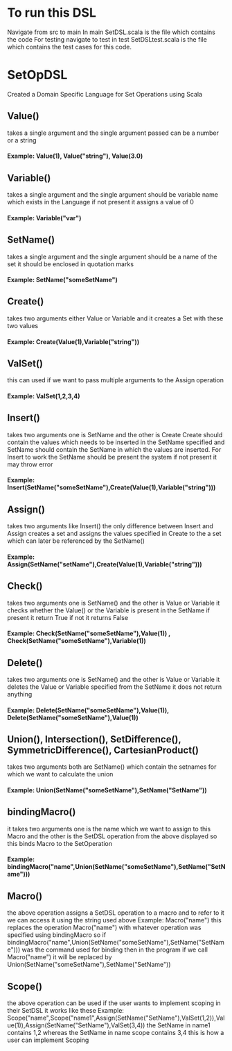 # To run this DSL
Navigate from src to main 
In main SetDSL.scala is the file which contains the code 
For testing navigate to test in test SetDSLtest.scala is the file which contains the test cases for this code.


# SetOpDSL

Created a Domain Specific Language for Set Operations using Scala

## Value()
takes a single argument and the single argument passed can be a number or a string 
#### Example: Value(1), Value("string"), Value(3.0)

## Variable() 
takes a single argument and the single argument should be variable name which exists in the Language if not present it assigns a value of 0
#### Example: Variable("var")

## SetName() 
takes a single argument and the single argument should be a name of the set it should be enclosed in quotation marks 
#### Example: SetName("someSetName")

## Create() 
takes two arguments either Value or Variable and it creates a Set with these two values 
#### Example: Create(Value(1),Variable("string")) 

## ValSet()
this can used if we want to pass multiple arguments to the Assign operation
#### Example: ValSet(1,2,3,4)

## Insert() 
takes two arguments one is SetName and the other is Create Create should contain the values which needs to be inserted in the SetName specified and SetName should contain the SetName in which the values are inserted. For Insert to work the SetName should be present the system if not present it may throw error
#### Example: Insert(SetName("someSetName"),Create(Value(1),Variable("string")))  

## Assign() 
takes two arguments like Insert() the only difference between Insert and Assign creates a set and assigns the values specified in Create to the a set which can later be referenced by the SetName() 
#### Example: Assign(SetName("setName"),Create(Value(1),Variable("string")))

## Check() 
takes two arguments one is SetName() and the other is Value or Variable it checks whether the Value() or the Variable is present in the SetName if present it return True if not it returns False
#### Example: Check(SetName("someSetName"),Value(1)) , Check(SetName("someSetName"),Variable(1))

## Delete() 
takes two arguments one is SetName() and the other is Value or Variable it deletes the Value or Variable specified from the SetName it does not return anything
#### Example: Delete(SetName("someSetName"),Value(1)), Delete(SetName("someSetName"),Value(1))

## Union(), Intersection(), SetDifference(), SymmetricDifference(), CartesianProduct()
takes two arguments both are SetName() which contain the setnames for which we want to calculate the union 
#### Example: Union(SetName("someSetName"),SetName("SetName"))

## bindingMacro() 
it takes two arguments one is the name which we want to assign to this Macro and the other is the SetDSL operation from the above displayed so this binds Macro to the SetOperation
#### Example: bindingMacro("name",Union(SetName("someSetName"),SetName("SetName")))

## Macro()
the above operation assigns a SetDSL operation to a macro and to refer to it we can access it using the string used above 
Example: Macro("name") this replaces the operation Macro("name") with whatever operation was specified using bindingMacro so if bindingMacro("name",Union(SetName("someSetName"),SetName("SetName"))) was the command used for binding then in the program if we call Macro("name") it will be replaced by Union(SetName("someSetName"),SetName("SetName"))

## Scope()
the above operation can be used if the user wants to implement scoping in their SetDSL it works like these
Example: Scope("name",Scope("name1",Assign(SetName("SetName"),ValSet(1,2)),Value(1)),Assign(SetName("SetName"),ValSet(3,4)) the SetName in name1 contains 1,2 whereas the SetName in name scope contains 3,4 this is how a user can implement Scoping
